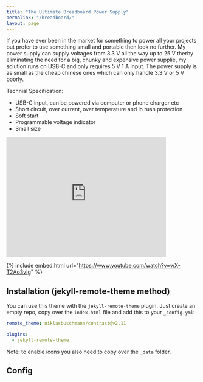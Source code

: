 ```yaml
---
title: "The Ultimate Breadboard Power Supply"
permalink: "/breadboard/"
layout: page
---
```


If you have ever been in the market for something to power all your projects but prefer to use something small and portable then look no further. My power supply can supply voltages from 3.3 V all the way up to 25 V therby eliminating the need for a big, chunky and expensive power supplie, my solution runs on USB-C and only requires 5 V 1 A input. The power supply is as small as the cheap chinese ones which can only handle 3.3 V or 5 V poorly. 

Technial Specification:
* USB-C input, can be powered via computer or phone charger etc 
* Short circuit, over current, over temperature and in rush protection
* Soft start
* Programmable voltage indicator 
* Small size 

<iframe width="420" height="315" src="http://www.youtube.com/embed/dQw4w9WgXcQ" frameborder="0" allowfullscreen></iframe>

{% include embed.html url="https://www.youtube.com/watch?v=wX-T2Ao3vIg" %}


## Installation (jekyll-remote-theme method)

You can use this theme with the `jekyll-remote-theme` plugin. Just create an empty repo, copy over the `index.html` file and add this to your `_config.yml`:

```yaml
remote_theme: niklasbuschmann/contrast@v2.11

plugins:
  - jekyll-remote-theme
```

Note: to enable icons you also need to copy over the `_data` folder.

## Config
